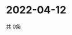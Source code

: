# 2022-04-12
  共 0条

  <!-- BEGIN -->
  <!-- 最后更新时间Tue Apr 12 2022 00:27:09 GMT+0000 (Coordinated Universal Time) -->
  
  <!-- END -->
  
  